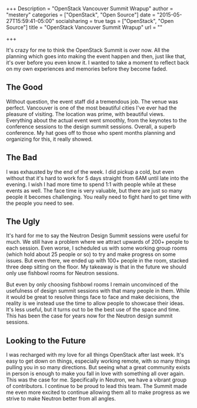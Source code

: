 +++
Description = "OpenStack Vancouver Summit Wrapup"
author = "mestery"
categories = ["OpenStack", "Open Source"]
date = "2015-05-27T15:59:41-05:00"
socialsharing = true
tags = ["OpenStack", "Open Source"]
title = "OpenStack Vancouver Summit Wrapup"
url = ""

+++

It's crazy for me to think the OpenStack Summit is over now. All the planning
which goes into making the event happen and then, just like that, it's over
before you even know it. I wanted to take a moment to reflect back on my own
experiences and memories before they become faded.

The Good
--------
Without question, the event staff did a tremendous job. The venue was perfect.
Vancouver is one of the most beautiful cities I've ever had the pleasure of
visiting. The location was prime, with beautiful views. Everything about the
actual event went smoothly, from the keynotes to the conference sessions to the
design summit sessions. Overall, a superb conference. My hat goes off to those
who spent months planning and organizing for this, it really showed.

The Bad
-------
I was exhausted by the end of the week. I did pickup a cold, but even without
that it's hard to work for 5 days straight from 6AM until late into the
evening. I wish I had more time to spend 1:1 with people while at these events
as well. The face time is very valuable, but there are just so many people it
becomes challenging. You really need to fight hard to get time with the people
you need to see.

The Ugly
--------
It's hard for me to say the Neutron Design Summit sessions were useful for
much. We still have a problem where we attract upwards of 200+ people to each
session.  Even worse, I scheduled us with some working group rooms (which hold
about 25 people or so) to try and make progress on some issues. But even there,
we ended up with 100+ people in the room, stacked three deep sitting on the
floor. My takeaway is that in the future we should only use fishbowl rooms for
Neutron sessions.

But even by only choosing fishbowl rooms I remain unconvinced of the usefulness
of design summit sessions with that many people in them. While it would be
great to resolve things face to face and make decisions, the reality is we
instead use the time to allow people to showcase their ideas. It's less useful,
but it turns out to be the best use of the space and time. This has been the
case for years now for the Neutron design summit sessions.

Looking to the Future
---------------------
I was recharged with my love for all things OpenStack after last week. It's easy
to get down on things, especially working remote, with so many things pulling
you in so many directions. But seeing what a great community exists in person
is enough to make you fall in love with something all over again. This was the
case for me. Specifically in Neutron, we have a vibrant group of contributors.
I continue to be proud to lead this team. The Summit made me even more excited
to continue allowing them all to make progress as we strive to make Neutron
better from all angles.
